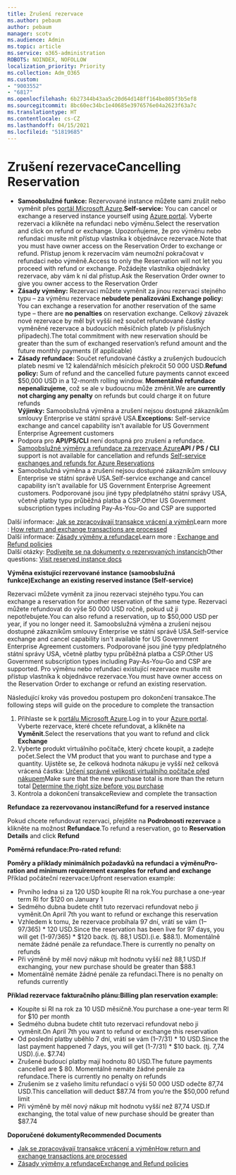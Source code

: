 ```yaml
---
title: Zrušení rezervace
ms.author: pebaum
author: pebaum
manager: scotv
ms.audience: Admin
ms.topic: article
ms.service: o365-administration
ROBOTS: NOINDEX, NOFOLLOW
localization_priority: Priority
ms.collection: Adm_O365
ms.custom:
- "9003552"
- "6817"
ms.openlocfilehash: 6b27344b43aa5c20d64d148ff164be805f3b5ef8
ms.sourcegitcommit: 8bc60ec34bc1e40685e3976576e04a2623f63a7c
ms.translationtype: HT
ms.contentlocale: cs-CZ
ms.lasthandoff: 04/15/2021
ms.locfileid: "51819685"
---
```

# <a name="cancelling-reservation"></a><span data-ttu-id="44620-102">Zrušení rezervace</span><span class="sxs-lookup"><span data-stu-id="44620-102">Cancelling Reservation</span></span>

- <span data-ttu-id="44620-103">**Samoobslužné funkce:** Rezervované instance můžete sami zrušit nebo vyměnit přes [portál Microsoft Azure](https://portal.azure.com/#blade/Microsoft_Azure_Reservations/ReservationsBrowseBlade).</span><span class="sxs-lookup"><span data-stu-id="44620-103">**Self-service:** You can cancel or exchange a reserved instance yourself using [Azure portal](https://portal.azure.com/#blade/Microsoft_Azure_Reservations/ReservationsBrowseBlade).</span></span> <span data-ttu-id="44620-104">Vyberte rezervaci a klikněte na refundaci nebo výměnu.</span><span class="sxs-lookup"><span data-stu-id="44620-104">Select the reservation and click on refund or exchange.</span></span> <span data-ttu-id="44620-105">Upozorňujeme, že pro výměnu nebo refundaci musíte mít přístup vlastníka k objednávce rezervace.</span><span class="sxs-lookup"><span data-stu-id="44620-105">Note that you must have owner access on the Reservation Order to exchange or refund.</span></span> <span data-ttu-id="44620-106">Přístup jenom k rezervacím vám neumožní pokračovat v refundaci nebo výměně.</span><span class="sxs-lookup"><span data-stu-id="44620-106">Access to only the Reservation will not let you proceed with refund or exchange.</span></span> <span data-ttu-id="44620-107">Požádejte vlastníka objednávky rezervace, aby vám k ní dal přístup.</span><span class="sxs-lookup"><span data-stu-id="44620-107">Ask the Reservation Order owner to give you owner access to the Reservation Order</span></span>
- <span data-ttu-id="44620-108">**Zásady výměny:** Rezervaci můžete vyměnit za jinou rezervaci stejného typu – za výměnu rezervace **nebudete penalizováni**.</span><span class="sxs-lookup"><span data-stu-id="44620-108">**Exchange policy:** You can exchange a reservation for another reservation of the same type – there are **no penalties** on reservation exchange.</span></span> <span data-ttu-id="44620-109">Celkový závazek nové rezervace by měl být vyšší než součet refundované částky vyměněné rezervace a budoucích měsíčních plateb (v příslušných případech).</span><span class="sxs-lookup"><span data-stu-id="44620-109">The total commitment with new reservation should be greater than the sum of exchanged reservation’s refund amount and the future monthly payments (if applicable)</span></span>
- <span data-ttu-id="44620-110">**Zásady refundace:** Součet refundované částky a zrušených budoucích plateb nesmí ve 12 kalendářních měsících překročit 50 000 USD.</span><span class="sxs-lookup"><span data-stu-id="44620-110">**Refund policy:** Sum of refund and the cancelled future payments cannot exceed $50,000 USD in a 12-month rolling window.</span></span> <span data-ttu-id="44620-111">**Momentálně refundace nepenalizujeme**, což se ale v budoucnu může změnit.</span><span class="sxs-lookup"><span data-stu-id="44620-111">We are **currently not charging any penalty** on refunds but could charge it on future refunds</span></span>  
    <span data-ttu-id="44620-112">**Výjimky:** Samoobslužná výměna a zrušení nejsou dostupné zákazníkům smlouvy Enterprise ve státní správě USA.</span><span class="sxs-lookup"><span data-stu-id="44620-112">**Exceptions:** Self-service exchange and cancel capability isn't available for US Government Enterprise Agreement customers</span></span>
- <span data-ttu-id="44620-113">Podpora pro **API/PS/CLI** není dostupná pro zrušení a refundace. [Samoobslužné výměny a refundace za rezervace Azure](https://docs.microsoft.com/azure/cost-management-billing/reservations/exchange-and-refund-azure-reservations?WT.mc_id=Portal-Microsoft_Azure_Support)</span><span class="sxs-lookup"><span data-stu-id="44620-113">**API / PS / CLI** support is not available for cancellation and refunds [Self-service exchanges and refunds for Azure Reservations](https://docs.microsoft.com/azure/cost-management-billing/reservations/exchange-and-refund-azure-reservations?WT.mc_id=Portal-Microsoft_Azure_Support)</span></span>
- <span data-ttu-id="44620-114">Samoobslužná výměna a zrušení nejsou dostupné zákazníkům smlouvy Enterprise ve státní správě USA.</span><span class="sxs-lookup"><span data-stu-id="44620-114">Self-service exchange and cancel capability isn't available for US Government Enterprise Agreement customers.</span></span> <span data-ttu-id="44620-115">Podporované jsou jiné typy předplatného státní správy USA, včetně platby typu průběžná platba a CSP.</span><span class="sxs-lookup"><span data-stu-id="44620-115">Other US Government subscription types including Pay-As-You-Go and CSP are supported</span></span>

<span data-ttu-id="44620-116">Další informace: [Jak se zpracovávají transakce vrácení a výměn](https://docs.microsoft.com/azure/billing/billing-azure-reservations-self-service-exchange-and-refund?WT.mc_id=Portal-Microsoft_Azure_Support#how-return-and-exchange-transactions-are-processed)</span><span class="sxs-lookup"><span data-stu-id="44620-116">Learn more : [How return and exchange transactions are processed](https://docs.microsoft.com/azure/billing/billing-azure-reservations-self-service-exchange-and-refund?WT.mc_id=Portal-Microsoft_Azure_Support#how-return-and-exchange-transactions-are-processed)</span></span>  
<span data-ttu-id="44620-117">Další informace: [Zásady výměny a refundace](https://docs.microsoft.com/azure/billing/billing-azure-reservations-self-service-exchange-and-refund?WT.mc_id=Portal-Microsoft_Azure_Support#exchange-policies)</span><span class="sxs-lookup"><span data-stu-id="44620-117">Learn more : [Exchange and Refund policies](https://docs.microsoft.com/azure/billing/billing-azure-reservations-self-service-exchange-and-refund?WT.mc_id=Portal-Microsoft_Azure_Support#exchange-policies)</span></span>  
<span data-ttu-id="44620-118">Další otázky: [Podívejte se na dokumenty o rezervovaných instancích](https://docs.microsoft.com/azure/billing/billing-save-compute-costs-reservations?WT.mc_id=Portal-Microsoft_Azure_Support)</span><span class="sxs-lookup"><span data-stu-id="44620-118">Other questions: [Visit reserved instance docs](https://docs.microsoft.com/azure/billing/billing-save-compute-costs-reservations?WT.mc_id=Portal-Microsoft_Azure_Support)</span></span>

<span data-ttu-id="44620-119">**Výměna existující rezervované instance (samoobslužná funkce)**</span><span class="sxs-lookup"><span data-stu-id="44620-119">**Exchange an existing reserved instance (Self-service)**</span></span>

<span data-ttu-id="44620-120">Rezervaci můžete vyměnit za jinou rezervaci stejného typu.</span><span class="sxs-lookup"><span data-stu-id="44620-120">You can exchange a reservation for another reservation of the same type.</span></span> <span data-ttu-id="44620-121">Rezervaci můžete refundovat do výše 50 000 USD ročně, pokud už ji nepotřebujete.</span><span class="sxs-lookup"><span data-stu-id="44620-121">You can also refund a reservation, up to $50,000 USD per year, if you no longer need it.</span></span> <span data-ttu-id="44620-122">Samoobslužná výměna a zrušení nejsou dostupné zákazníkům smlouvy Enterprise ve státní správě USA.</span><span class="sxs-lookup"><span data-stu-id="44620-122">Self-service exchange and cancel capability isn't available for US Government Enterprise Agreement customers.</span></span> <span data-ttu-id="44620-123">Podporované jsou jiné typy předplatného státní správy USA, včetně platby typu průběžná platba a CSP.</span><span class="sxs-lookup"><span data-stu-id="44620-123">Other US Government subscription types including Pay-As-You-Go and CSP are supported.</span></span> <span data-ttu-id="44620-124">Pro výměnu nebo refundaci existující rezervace musíte mít přístup vlastníka k objednávce rezervace.</span><span class="sxs-lookup"><span data-stu-id="44620-124">You must have owner access on the Reservation Order to exchange or refund an existing reservation.</span></span>

<span data-ttu-id="44620-125">Následující kroky vás provedou postupem pro dokončení transakce.</span><span class="sxs-lookup"><span data-stu-id="44620-125">The following steps will guide on the procedure to complete the transaction</span></span>

1. <span data-ttu-id="44620-126">Přihlaste se k [portálu Microsoft Azure](https://portal.azure.com/#blade/Microsoft_Azure_Reservations/ReservationsBrowseBlade).</span><span class="sxs-lookup"><span data-stu-id="44620-126">Log in to your [Azure portal](https://portal.azure.com/#blade/Microsoft_Azure_Reservations/ReservationsBrowseBlade).</span></span> <span data-ttu-id="44620-127">Vyberte rezervace, které chcete refundovat, a klikněte na **Vyměnit**.</span><span class="sxs-lookup"><span data-stu-id="44620-127">Select the reservations that you want to refund and click **Exchange**</span></span>
2. <span data-ttu-id="44620-128">Vyberte produkt virtuálního počítače, který chcete koupit, a zadejte počet.</span><span class="sxs-lookup"><span data-stu-id="44620-128">Select the VM product that you want to purchase and type a quantity.</span></span> <span data-ttu-id="44620-129">Ujistěte se, že celková hodnota nákupu je vyšší než celková vrácená částka: [Určení správné velikosti virtuálního počítače před nákupem](https://docs.microsoft.com/azure/virtual-machines/windows/prepay-reserved-vm-instances?WT.mc_id=Portal-Microsoft_Azure_Support#determine-the-right-vm-size-before-you-buy)</span><span class="sxs-lookup"><span data-stu-id="44620-129">Make sure that the new purchase total is more than the return total [Determine the right size before you purchase](https://docs.microsoft.com/azure/virtual-machines/windows/prepay-reserved-vm-instances?WT.mc_id=Portal-Microsoft_Azure_Support#determine-the-right-vm-size-before-you-buy)</span></span>
3. <span data-ttu-id="44620-130">Kontrola a dokončení transakce</span><span class="sxs-lookup"><span data-stu-id="44620-130">Review and complete the transaction</span></span>

<span data-ttu-id="44620-131">**Refundace za rezervovanou instanci**</span><span class="sxs-lookup"><span data-stu-id="44620-131">**Refund for a reserved instance**</span></span>

<span data-ttu-id="44620-132">Pokud chcete refundovat rezervaci, přejděte na **Podrobnosti rezervace** a klikněte na možnost **Refundace**.</span><span class="sxs-lookup"><span data-stu-id="44620-132">To refund a reservation, go to **Reservation Details** and click **Refund**</span></span>

<span data-ttu-id="44620-133">**Poměrná refundace:**</span><span class="sxs-lookup"><span data-stu-id="44620-133">**Pro-rated refund:**</span></span>

<span data-ttu-id="44620-134">**Poměry a příklady minimálních požadavků na refundaci a výměnu**</span><span class="sxs-lookup"><span data-stu-id="44620-134">**Pro-ration and minimum requirement examples for refund and exchange**</span></span>  
<span data-ttu-id="44620-135">Příklad počáteční rezervace:</span><span class="sxs-lookup"><span data-stu-id="44620-135">Upfront reservation example:</span></span>

- <span data-ttu-id="44620-136">Prvního ledna si za 120 USD koupíte RI na rok.</span><span class="sxs-lookup"><span data-stu-id="44620-136">You purchase a one-year term RI for $120 on January 1</span></span>
- <span data-ttu-id="44620-137">Sedmého dubna budete chtít tuto rezervaci refundovat nebo ji vyměnit.</span><span class="sxs-lookup"><span data-stu-id="44620-137">On April 7th you want to refund or exchange this reservation</span></span>
- <span data-ttu-id="44620-138">Vzhledem k tomu, že rezervace probíhala 97 dní, vrátí se vám (1–97/365) \* 120 USD.</span><span class="sxs-lookup"><span data-stu-id="44620-138">Since the reservation has been live for 97 days, you will get (1-97/365) \* $120 back.</span></span> <span data-ttu-id="44620-139">(tj. 88,1 USD).</span><span class="sxs-lookup"><span data-stu-id="44620-139">(i.e. $88.1).</span></span> <span data-ttu-id="44620-140">Momentálně nemáte žádné penále za refundace.</span><span class="sxs-lookup"><span data-stu-id="44620-140">There is currently no penalty on refunds</span></span>
- <span data-ttu-id="44620-141">Při výměně by měl nový nákup mít hodnotu vyšší než 88,1 USD.</span><span class="sxs-lookup"><span data-stu-id="44620-141">If exchanging, your new purchase should be greater than $88.1</span></span>
- <span data-ttu-id="44620-142">Momentálně nemáte žádné penále za refundaci.</span><span class="sxs-lookup"><span data-stu-id="44620-142">There is no penalty on refunds currently</span></span>

<span data-ttu-id="44620-143">**Příklad rezervace fakturačního plánu:**</span><span class="sxs-lookup"><span data-stu-id="44620-143">**Billing plan reservation example:**</span></span>

- <span data-ttu-id="44620-144">Koupíte si RI na rok za 10 USD měsíčně.</span><span class="sxs-lookup"><span data-stu-id="44620-144">You purchase a one-year term RI for $10 per month</span></span>
- <span data-ttu-id="44620-145">Sedmého dubna budete chtít tuto rezervaci refundovat nebo ji vyměnit.</span><span class="sxs-lookup"><span data-stu-id="44620-145">On April 7th you want to refund or exchange this reservation</span></span>
- <span data-ttu-id="44620-146">Od poslední platby uběhlo 7 dní, vrátí se vám (1–7/31) \* 10 USD.</span><span class="sxs-lookup"><span data-stu-id="44620-146">Since the last payment happened 7 days, you will get (1-7/31) \* $10 back.</span></span> <span data-ttu-id="44620-147">(tj. 7,74 USD).</span><span class="sxs-lookup"><span data-stu-id="44620-147">(i.e. $7.74)</span></span>
- <span data-ttu-id="44620-148">Zrušené budoucí platby mají hodnotu 80 USD.</span><span class="sxs-lookup"><span data-stu-id="44620-148">The future payments cancelled are $ 80.</span></span> <span data-ttu-id="44620-149">Momentálně nemáte žádné penále za refundace.</span><span class="sxs-lookup"><span data-stu-id="44620-149">There is currently no penalty on refunds</span></span>
- <span data-ttu-id="44620-150">Zrušením se z vašeho limitu refundací o výši 50 000 USD odečte 87,74 USD.</span><span class="sxs-lookup"><span data-stu-id="44620-150">This cancellation will deduct $87.74 from you’re the $50,000 refund limit</span></span>
- <span data-ttu-id="44620-151">Při výměně by měl nový nákup mít hodnotu vyšší než 87,74 USD.</span><span class="sxs-lookup"><span data-stu-id="44620-151">If exchanging, the total value of new purchase should be greater than $87.74</span></span>

<span data-ttu-id="44620-152">**Doporučené dokumenty**</span><span class="sxs-lookup"><span data-stu-id="44620-152">**Recommended Documents**</span></span>

- [<span data-ttu-id="44620-153">Jak se zpracovávají transakce vrácení a výměn</span><span class="sxs-lookup"><span data-stu-id="44620-153">How return and exchange transactions are processed</span></span>](https://docs.microsoft.com/azure/billing/billing-azure-reservations-self-service-exchange-and-refund?WT.mc_id=Portal-Microsoft_Azure_Support#how-return-and-exchange-transactions-are-processed)
- [<span data-ttu-id="44620-154">Zásady výměny a refundace</span><span class="sxs-lookup"><span data-stu-id="44620-154">Exchange and Refund policies</span></span>](https://docs.microsoft.com/azure/billing/billing-azure-reservations-self-service-exchange-and-refund?WT.mc_id=Portal-Microsoft_Azure_Support#exchange-policies)